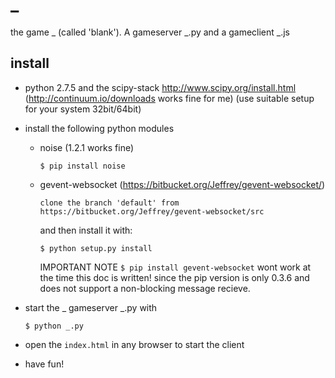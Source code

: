 _
=

the game _ (called 'blank'). A gameserver _.py and a gameclient _.js

install 
-------

*   python 2.7.5 and the scipy-stack
    http://www.scipy.org/install.html (http://continuum.io/downloads works fine for me)
    (use suitable setup for your system 32bit/64bit)
  
*   install the following python modules
    -   noise (1.2.1 works fine)
        ```
        $ pip install noise
        ```

    -   gevent-websocket (https://bitbucket.org/Jeffrey/gevent-websocket/)
        ```
        clone the branch 'default' from https://bitbucket.org/Jeffrey/gevent-websocket/src
        ```
        and then install it with:
        ```
        $ python setup.py install
        ```
    
        IMPORTANT NOTE
        ` $ pip install gevent-websocket ` wont work at the time this doc is written! 
        since the pip version is only 0.3.6 and does not support a non-blocking message recieve.

*   start the _ gameserver _.py with
    ```
    $ python _.py
    ```

*   open the `index.html` in any browser to start the client

*   have fun!
